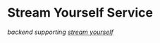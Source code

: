 # Stream Yourself Service

*backend supporting [stream yourself](https://github.com/jackloughran/stream-yourself)*
